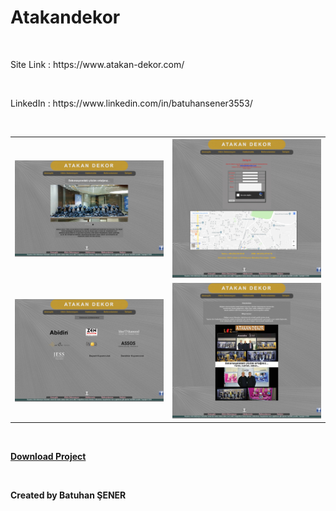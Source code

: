 # Atakandekor
<br/>
  <p>Site Link : https://www.atakan-dekor.com/</p>
<br/>
  <p>LinkedIn : https://www.linkedin.com/in/batuhansener3553/</p>
<br/>

 <div >
  <table style="width:100%">
  <tr>
    <th><img src="https://github.com/canonka/Atakan-Dekor/blob/master/img/Anasayfa.jpg" width="100%"></th>
    <th><img src="https://github.com/canonka/Atakan-Dekor/blob/master/img/iletisim.jpg" width="100%"></th> 
  </tr>
  <tr>
    <td><img src="https://github.com/canonka/Atakan-Dekor/blob/master/img/Referanslarimiz.jpg" width="100%"></td>
    <td><img src="https://github.com/canonka/Atakan-Dekor/blob/master/img/Hakkimizda.jpg" width="100%"></td> 
  </tr>
</table> 
 </div>
 
<br/>
 <p><b><a href="https://github.com/canonka/Atakan-Dekor/archive/master.zip">Download Project</a></b></p>
<br/>
<p><b>Created by Batuhan ŞENER</b></p>
<br/>
